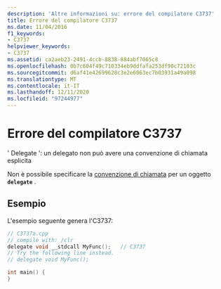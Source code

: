 ```yaml
---
description: 'Altre informazioni su: errore del compilatore C3737'
title: Errore del compilatore C3737
ms.date: 11/04/2016
f1_keywords:
- C3737
helpviewer_keywords:
- C3737
ms.assetid: ca2aeb23-2491-4ccb-8838-884abf7065c8
ms.openlocfilehash: 0b7c604f49c710334eb9ddfafa253df90c72103c
ms.sourcegitcommit: d6af41e42699628c3e2e6063ec7b03931a49a098
ms.translationtype: MT
ms.contentlocale: it-IT
ms.lasthandoff: 12/11/2020
ms.locfileid: "97244977"
---
```

# <a name="compiler-error-c3737"></a>Errore del compilatore C3737

' Delegate ': un delegato non può avere una convenzione di chiamata esplicita

Non è possibile specificare la [convenzione di chiamata](../../cpp/calling-conventions.md) per un oggetto **`delegate`** .

## <a name="example"></a>Esempio

L'esempio seguente genera l'C3737:

```cpp
// C3737a.cpp
// compile with: /clr
delegate void __stdcall MyFunc();   // C3737
// Try the following line instead.
// delegate void MyFunc();

int main() {
}
```
